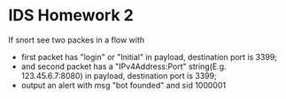 # IDS Homework 2

If snort see two packes in a flow with

* first packet has "login" or "Initial" in payload, destination port is 3399;
* and second packet has a "IPv4Address:Port" string(E.g. 123.45.6.7:8080) in payload, destination port is 3399;
* output an alert with msg "bot founded" and sid 1000001